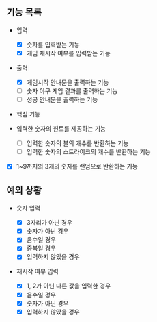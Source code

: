 ## 기능 목록

- 입력

  - [x] 숫자를 입력받는 기능
  - [x] 게임 재시작 여부를 입력받는 기능

- 출력

  - [x] 게임시작 안내문을 출력하는 기능
  - [ ] 숫자 야구 게임 결과를 출력하는 기능
  - [ ] 성공 안내문을 출력하는 기능

- 핵심 기능
- 입력한 숫자의 힌트를 제공하는 기능
  - [ ] 입력한 숫자의 볼의 개수를 반환하는 기능
  - [ ] 입력한 숫자의 스트라이크의 개수를 반환하는 기능
- [x] 1~9까지의 3개의 숫자를 랜덤으로 반환하는 기능

## 예외 상황

- 숫자 입력

  - [x] 3자리가 아닌 경우
  - [x] 숫자가 아닌 경우
  - [x] 음수일 경우
  - [x] 중복일 경우
  - [x] 입력하지 않았을 경우

- 재시작 여부 입력
  - [x] 1, 2가 아닌 다른 값을 입력한 경우
  - [x] 음수일 경우
  - [x] 숫자가 아닌 경우
  - [x] 입력하지 않았을 경우

